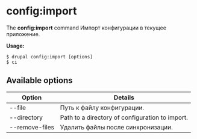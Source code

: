 # config:import
The **config:import** command Импорт конфигурации в текущее приложение.

**Usage:**
```
$ drupal config:import [options] 
$ ci  
```

## Available options
Option | Details
-------|-------------
--file | Путь к файлу конфигурации.
--directory | Path to a directory of configuration to import.
--remove-files | Удалить файлы после синхронизации.
